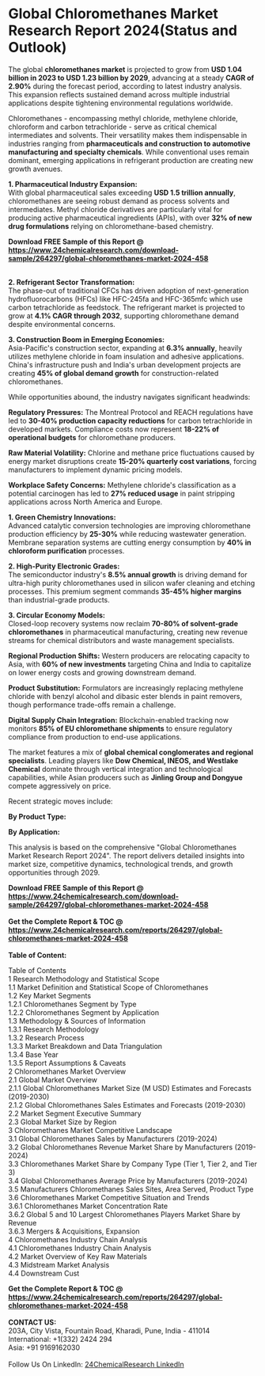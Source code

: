 <h1>Global Chloromethanes Market Research Report 2024(Status and Outlook)</h1><p>The global <strong>chloromethanes market</strong> is projected to grow from <strong>USD 1.04 billion in 2023 to USD 1.23 billion by 2029</strong>, advancing at a steady <strong>CAGR of 2.90%</strong> during the forecast period, according to latest industry analysis. This expansion reflects sustained demand across multiple industrial applications despite tightening environmental regulations worldwide.</p><p>Chloromethanes - encompassing methyl chloride, methylene chloride, chloroform and carbon tetrachloride - serve as critical chemical intermediates and solvents. Their versatility makes them indispensable in industries ranging from <strong>pharmaceuticals and construction to automotive manufacturing and specialty chemicals</strong>. While conventional uses remain dominant, emerging applications in refrigerant production are creating new growth avenues.</p><p><strong>1. Pharmaceutical Industry Expansion:</strong><br>
With global pharmaceutical sales exceeding <strong>USD 1.5 trillion annually</strong>, chloromethanes are seeing robust demand as process solvents and intermediates. Methyl chloride derivatives are particularly vital for producing active pharmaceutical ingredients (APIs), with over <strong>32% of new drug formulations</strong> relying on chloromethane-based chemistry.</p><div><b>Download FREE Sample of this Report @ 
            <a href="https://www.24chemicalresearch.com/download-sample/264297/global-chloromethanes-market-2024-458">
            https://www.24chemicalresearch.com/download-sample/264297/global-chloromethanes-market-2024-458</a></b></div><br><p><strong>2. Refrigerant Sector Transformation:</strong><br>
The phase-out of traditional CFCs has driven adoption of next-generation hydrofluorocarbons (HFCs) like HFC-245fa and HFC-365mfc which use carbon tetrachloride as feedstock. The refrigerant market is projected to grow at <strong>4.1% CAGR through 2032</strong>, supporting chloromethane demand despite environmental concerns.</p><p><strong>3. Construction Boom in Emerging Economies:</strong><br>
Asia-Pacific's construction sector, expanding at <strong>6.3% annually</strong>, heavily utilizes methylene chloride in foam insulation and adhesive applications. China's infrastructure push and India's urban development projects are creating <strong>45% of global demand growth</strong> for construction-related chloromethanes.</p><p>While opportunities abound, the industry navigates significant headwinds:</p><p><strong>Regulatory Pressures:</strong> The Montreal Protocol and REACH regulations have led to <strong>30-40% production capacity reductions</strong> for carbon tetrachloride in developed markets. Compliance costs now represent <strong>18-22% of operational budgets</strong> for chloromethane producers.</p><p><strong>Raw Material Volatility:</strong> Chlorine and methane price fluctuations caused by energy market disruptions create <strong>15-20% quarterly cost variations</strong>, forcing manufacturers to implement dynamic pricing models.</p><p><strong>Workplace Safety Concerns:</strong> Methylene chloride's classification as a potential carcinogen has led to <strong>27% reduced usage</strong> in paint stripping applications across North America and Europe.</p><p><strong>1. Green Chemistry Innovations:</strong><br>
Advanced catalytic conversion technologies are improving chloromethane production efficiency by <strong>25-30%</strong> while reducing wastewater generation. Membrane separation systems are cutting energy consumption by <strong>40% in chloroform purification</strong> processes.</p><p><strong>2. High-Purity Electronic Grades:</strong><br>
The semiconductor industry's <strong>8.5% annual growth</strong> is driving demand for ultra-high purity chloromethanes used in silicon wafer cleaning and etching processes. This premium segment commands <strong>35-45% higher margins</strong> than industrial-grade products.</p><p><strong>3. Circular Economy Models:</strong><br>
Closed-loop recovery systems now reclaim <strong>70-80% of solvent-grade chloromethanes</strong> in pharmaceutical manufacturing, creating new revenue streams for chemical distributors and waste management specialists.</p><p><strong>Regional Production Shifts:</strong> Western producers are relocating capacity to Asia, with <strong>60% of new investments</strong> targeting China and India to capitalize on lower energy costs and growing downstream demand.</p><p><strong>Product Substitution:</strong> Formulators are increasingly replacing methylene chloride with benzyl alcohol and dibasic ester blends in paint removers, though performance trade-offs remain a challenge.</p><p><strong>Digital Supply Chain Integration:</strong> Blockchain-enabled tracking now monitors <strong>85% of EU chloromethane shipments</strong> to ensure regulatory compliance from production to end-use applications.</p><p>The market features a mix of <strong>global chemical conglomerates and regional specialists</strong>. Leading players like <strong>Dow Chemical, INEOS, and Westlake Chemical</strong> dominate through vertical integration and technological capabilities, while Asian producers such as <strong>Jinling Group and Dongyue</strong> compete aggressively on price.</p><p>Recent strategic moves include:</p><p><strong>By Product Type:</strong></p><p><strong>By Application:</strong></p><p>This analysis is based on the comprehensive "Global Chloromethanes Market Research Report 2024". The report delivers detailed insights into market size, competitive dynamics, technological trends, and growth opportunities through 2029.</p><div><b>Download FREE Sample of this Report @ 
            <a href="https://www.24chemicalresearch.com/download-sample/264297/global-chloromethanes-market-2024-458">
            https://www.24chemicalresearch.com/download-sample/264297/global-chloromethanes-market-2024-458</a></b></div><br><div><b>Get the Complete Report & TOC @ 
            <a href="https://www.24chemicalresearch.com/reports/264297/global-chloromethanes-market-2024-458">
            https://www.24chemicalresearch.com/reports/264297/global-chloromethanes-market-2024-458</a></b></div><br>
            <b>Table of Content:</b><p>Table of Contents<br />
1 Research Methodology and Statistical Scope<br />
1.1 Market Definition and Statistical Scope of Chloromethanes<br />
1.2 Key Market Segments<br />
1.2.1 Chloromethanes Segment by Type<br />
1.2.2 Chloromethanes Segment by Application<br />
1.3 Methodology & Sources of Information<br />
1.3.1 Research Methodology<br />
1.3.2 Research Process<br />
1.3.3 Market Breakdown and Data Triangulation<br />
1.3.4 Base Year<br />
1.3.5 Report Assumptions & Caveats<br />
2 Chloromethanes Market Overview<br />
2.1 Global Market Overview<br />
2.1.1 Global Chloromethanes Market Size (M USD) Estimates and Forecasts (2019-2030)<br />
2.1.2 Global Chloromethanes Sales Estimates and Forecasts (2019-2030)<br />
2.2 Market Segment Executive Summary<br />
2.3 Global Market Size by Region<br />
3 Chloromethanes Market Competitive Landscape<br />
3.1 Global Chloromethanes Sales by Manufacturers (2019-2024)<br />
3.2 Global Chloromethanes Revenue Market Share by Manufacturers (2019-2024)<br />
3.3 Chloromethanes Market Share by Company Type (Tier 1, Tier 2, and Tier 3)<br />
3.4 Global Chloromethanes Average Price by Manufacturers (2019-2024)<br />
3.5 Manufacturers Chloromethanes Sales Sites, Area Served, Product Type<br />
3.6 Chloromethanes Market Competitive Situation and Trends<br />
3.6.1 Chloromethanes Market Concentration Rate<br />
3.6.2 Global 5 and 10 Largest Chloromethanes Players Market Share by Revenue<br />
3.6.3 Mergers & Acquisitions, Expansion<br />
4 Chloromethanes Industry Chain Analysis<br />
4.1 Chloromethanes Industry Chain Analysis<br />
4.2 Market Overview of Key Raw Materials<br />
4.3 Midstream Market Analysis<br />
4.4 Downstream Cust</p><div><b>Get the Complete Report & TOC @ 
            <a href="https://www.24chemicalresearch.com/reports/264297/global-chloromethanes-market-2024-458">
            https://www.24chemicalresearch.com/reports/264297/global-chloromethanes-market-2024-458</a></b></div><br><b>CONTACT US:</b><br>
            203A, City Vista, Fountain Road, Kharadi, Pune, India - 411014<br>
            International: +1(332) 2424 294<br>
            Asia: +91 9169162030 <br><br>
            Follow Us On LinkedIn: <a href="https://www.linkedin.com/company/24chemicalresearch/">24ChemicalResearch LinkedIn</a>